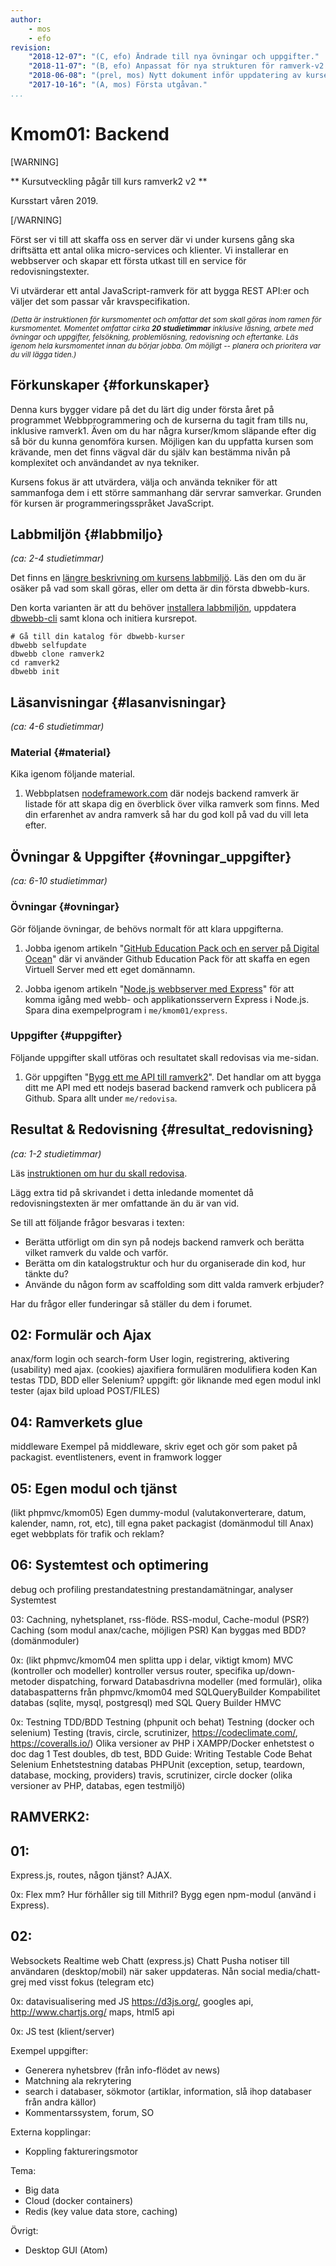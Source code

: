 ```yaml
---
author:
    - mos
    - efo
revision:
    "2018-12-07": "(C, efo) Ändrade till nya övningar och uppgifter."
    "2018-11-07": "(B, efo) Anpassat för nya strukturen för ramverk-v2."
    "2018-06-08": "(prel, mos) Nytt dokument inför uppdatering av kursen."
    "2017-10-16": "(A, mos) Första utgåvan."
...
```

Kmom01: Backend
==================================

[WARNING]

** Kursutveckling pågår till kurs ramverk2 v2 **

Kursstart våren 2019.

[/WARNING]

Först ser vi till att skaffa oss en server där vi under kursens gång ska driftsätta ett antal olika micro-services och klienter. Vi installerar en webbserver och skapar ett första utkast till en service för redovisningstexter.

Vi utvärderar ett antal JavaScript-ramverk för att bygga REST API:er och väljer det som passar vår kravspecifikation.



<small><i>(Detta är instruktionen för kursmomentet och omfattar det som skall göras inom ramen för kursmomentet. Momentet omfattar cirka **20 studietimmar** inklusive läsning, arbete med övningar och uppgifter, felsökning, problemlösning, redovisning och eftertanke. Läs igenom hela kursmomentet innan du börjar jobba. Om möjligt -- planera och prioritera var du vill lägga tiden.)</i></small>



Förkunskaper {#forkunskaper}
---------------------------------

Denna kurs bygger vidare på det du lärt dig under första året på programmet Webbprogrammering och de kurserna du tagit fram tills nu, inklusive ramverk1. Även om du har några kurser/kmom släpande efter dig så bör du kunna genomföra kursen. Möjligen kan du uppfatta kursen som krävande, men det finns vägval där du själv kan bestämma nivån på komplexitet och användandet av nya tekniker.

Kursens fokus är att utvärdera, välja och använda tekniker för att sammanfoga dem i ett större sammanhang där servrar samverkar. Grunden för kursen är programmeringsspråket JavaScript.



Labbmiljön  {#labbmiljo}
---------------------------------

*(ca: 2-4 studietimmar)*

Det finns en [längre beskrivning om kursens labbmiljö](./../installera-labbmiljo). Läs den om du är osäker på vad som skall göras, eller om detta är din första dbwebb-kurs.

Den korta varianten är att du behöver [installera labbmiljön](./../labbmiljo), uppdatera [dbwebb-cli](dbwebb-cli) samt klona och initiera kursrepot.

```text
# Gå till din katalog för dbwebb-kurser
dbwebb selfupdate
dbwebb clone ramverk2
cd ramverk2
dbwebb init
```



Läsanvisningar  {#lasanvisningar}
---------------------------------

*(ca: 4-6 studietimmar)*



### Material {#material}

Kika igenom följande material.

1. Webbplatsen [nodeframework.com](http://nodeframework.com/) där nodejs backend ramverk är listade för att skapa dig en överblick över vilka ramverk som finns. Med din erfarenhet av andra ramverk så har du god koll på vad du vill leta efter.

<!-- 1. Webbplatsen för [ramverket Express](https://expressjs.com/) ger dig det du behöver för att komma igång. Använd webbplatsen och dess dokumentation som källan och kör på senaste versionen. -->



Övningar & Uppgifter  {#ovningar_uppgifter}
-------------------------------------------

*(ca: 6-10 studietimmar)*



### Övningar {#ovningar}

Gör följande övningar, de behövs normalt för att klara uppgifterna.

1. Jobba igenom artikeln "[GitHub Education Pack och en server på Digital Ocean](kunskap/github-education-pack-och-en-server-pa-digital-ocean)" där vi använder Github Education Pack för att skaffa en egen Virtuell Server med ett eget domännamn.

1. Jobba igenom artikeln "[Node.js webbserver med Express](kunskap/nodejs-webbserver-med-express)" för att komma igång med webb- och applikationsservern Express i Node.js. Spara dina exempelprogram i `me/kmom01/express`.

<!--
1. Jobba igenom artikeln "[Databas appserver med Express och MySQL](kunskap/databas-appserver-med-express-och-mysql)" som visar hur du kan jobba med MySQL tillsammans med Express. Spara dina exempelprogram i `me/kmom05/express-mysql`.

1. Jobba igenom artikeln "[SQLite och Node.js](kunskap/sqlite-och-nodejs)". Spara dina exempelprogram i `me/kmom03/sqlite`.

Ev 5p i projektet om man använder MySQL och/eller SQLite.
-->



### Uppgifter {#uppgifter}

Följande uppgifter skall utföras och resultatet skall redovisas via me-sidan.

1. Gör uppgiften "[Bygg ett me API till ramverk2](uppgift/bygg-ett-me-api-till-ramverk2)". Det handlar om att bygga ditt me API med ett nodejs baserad backend ramverk och publicera på Github. Spara allt under `me/redovisa`.



Resultat & Redovisning  {#resultat_redovisning}
-----------------------------------------------

*(ca: 1-2 studietimmar)*

Läs [instruktionen om hur du skall redovisa](./../redovisa).

Lägg extra tid på skrivandet i detta inledande momentet då redovisningstexten är mer omfattande än du är van vid.

Se till att följande frågor besvaras i texten:

* Berätta utförligt om din syn på nodejs backend ramverk och berätta vilket ramverk du valde och varför.
* Berätta om din katalogstruktur och hur du organiserade din kod, hur tänkte du?
* Använde du någon form av scaffolding som ditt valda ramverk erbjuder?

Har du frågor eller funderingar så ställer du dem i forumet.


<!--stop-->


02: Formulär och Ajax
---------------------------------
anax/form
login och search-form
User login, registrering, aktivering (usability) med ajax. (cookies)
ajaxifiera formulären
modulifiera koden
Kan testas TDD, BDD eller Selenium?
uppgift: gör liknande med egen modul inkl tester (ajax bild upload POST/FILES)


04: Ramverkets glue
---------------------------------
middleware
Exempel på middleware, skriv eget och gör som paket på packagist.
eventlisteners, event in framwork
logger


05: Egen modul och tjänst
---------------------------------
(likt phpmvc/kmom05)
Egen dummy-modul (valutakonverterare, datum, kalender, namn, rot, etc), till egna paket packagist (domänmodul till Anax)
eget webbplats för trafik och reklam?



06: Systemtest och optimering
---------------------------------
debug och profiling
prestandatestning
prestandamätningar, analyser
Systemtest



03:
Cachning, nyhetsplanet, rss-flöde. RSS-modul, Cache-modul (PSR?)
Caching (som modul anax/cache, möjligen PSR)
Kan byggas med BDD?
(domänmoduler)



0x: (likt phpmvc/kmom04 men splitta upp i delar, viktigt kmom)
MVC (kontroller och modeller)
kontroller versus router, specifika up/down-metoder
dispatching, forward
Databasdrivna modeller (med formulär), olika databaspatterns från phpmvc/kmom04 med SQLQueryBuilder
Kompabilitet databas (sqlite, mysql, postgresql) med SQL Query Builder
HMVC


0x: Testning
TDD/BDD Testning (phpunit och behat)
Testning (docker och selenium)
Testing (travis, circle, scrutinizer, https://codeclimate.com/, https://coveralls.io/)
Olika versioner av PHP i XAMPP/Docker
enhetstest o doc dag 1
Test doubles, db test, BDD
Guide: Writing Testable Code
Behat
Selenium
Enhetstestning databas
PHPUnit (exception, setup, teardown, database, mocking, providers)
travis, scrutinizer, circle
docker (olika versioner av PHP, databas, egen testmiljö)



RAMVERK2:
---------------------------------

01:
---------------------------------
Express.js, routes, någon tjänst?
AJAX.

0x:
Flex mm? Hur förhåller sig till Mithril?
Bygg egen npm-modul (använd i Express).

02:
---------------------------------
Websockets
Realtime web
Chatt (express.js)
Chatt
Pusha notiser till användaren (desktop/mobil) när saker uppdateras.
Nån social media/chatt-grej med visst fokus (telegram etc)

0x:
datavisualisering med JS https://d3js.org/, googles api, http://www.chartjs.org/
maps, html5 api

0x:
JS test (klient/server)


Exempel uppgifter:
- Generera nyhetsbrev (från info-flödet av news)
- Matchning ala rekrytering
- search i databaser, sökmotor (artiklar, information, slå ihop databaser från andra källor)
- Kommentarssystem, forum, SO


Externa kopplingar:
* Koppling faktureringsmotor


Tema:
* Big data
* Cloud (docker containers)
* Redis (key value data store, caching)

Övrigt:
* Desktop GUI (Atom)
